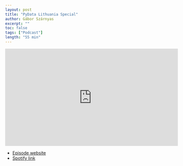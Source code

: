 ```yaml
---
layout: post
title: "PyData Lithuania Special"
author: Gábor Szárnyas
excerpt: ""
toc: false
tags: ["Podcast"]
length: "55 min"
---
```


<div class="video-container">
<iframe width="560" height="315" src="https://www.youtube-nocookie.com/embed/08mnYKcGBKg?si=7nUCLymvtVwG51nc" title="YouTube video player" frameborder="0" allow="accelerometer; autoplay; clipboard-write; encrypted-media; gyroscope; picture-in-picture; web-share" referrerpolicy="strict-origin-when-cross-origin" allowfullscreen></iframe>
</div>

* [Episode website](https://creators.spotify.com/pod/profile/duomenu-dede/episodes/PyCon-Lithuania-Special---Gbor-Szrnyas-e329ro3)
* [Spotify link](https://open.spotify.com/episode/5Ublw3vSRF9PeffLTzwJDO)
